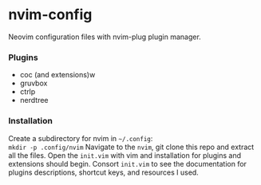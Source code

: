 # nvim-config
Neovim configuration files with nvim-plug plugin manager.

### Plugins
- coc (and extensions)w
- gruvbox
- ctrlp
- nerdtree

### Installation 
Create a subdirectory for nvim in `~/.config`:<br>
`mkdir -p .config/nvim`
Navigate to the `nvim`, git clone this repo and extract all the files.
Open the `init.vim` with vim and installation for plugins and extensions should begin. 
Consort `init.vim` to see the documentation for plugins descriptions, shortcut keys, and resources I used. 
